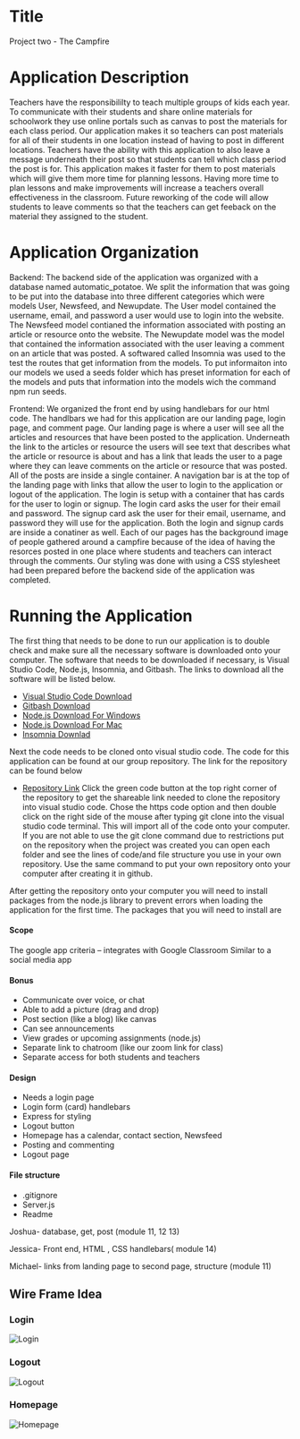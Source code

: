 # Title
Project two - The Campfire

# Application Description
Teachers have the responsibililty to teach multiple groups of kids each year. To communicate with their students and share online materials for schoolwork they use online portals such as canvas to post the materials for each class period. Our application makes it so teachers can post materials for all of their students in one location instead of having to post in different locations. Teachers have the ability with this application to also leave a message underneath their post so that students can tell which class period the post is for. This application makes it faster for them to post materials which will give them more time for planning lessons. Having more time to plan lessons and make improvements will increase a teachers overall effectiveness in the classroom. Future reworking of the code will allow students to leave comments so that the teachers can get feeback on the material they assigned to the student.

# Application Organization
Backend:
The backend side of the application was organized with a database named automatic_potatoe. We split the information that was going to be put into the database into three different categories which were models User, Newsfeed, and Newupdate. The User model contained the username, email, and password a user would use to login into the website. The Newsfeed model contianed the information associated with posting an article or resource onto the website. The Newupdate model was the model that contained the information associated with the user leaving a comment on an article that was posted. A softwared called Insomnia was used to the test the routes that get information from the models. To put informaiton into our models we used a seeds folder which has preset information for each of the models and puts that information into the models wich the command npm run seeds. 

Frontend: 
We organized the front end by using handlebars for our html code. The handlbars we had for this application are our landing page, login page, and comment page. Our landing page is where a user will see all the articles and resources that have been posted to the application. Underneath the link to the articles or resource the users will see text that describes what the article or resource is about and has a link that leads the user to a page where they can leave comments on the article or resource that was posted. All of the posts are inside a single container. A navigation bar is at the top of the landing page with links that allow the user to login to the application or logout of the application. The login is setup with a container that has cards for the user to login or signup. The login card asks the user for their email and password. The signup card ask the user for their email, username, and password they will use for the application. Both the login and signup cards are inside a conatiner as well. Each of our pages has the background image of people gathered around a campfire because of the idea of having the resorces posted in one place where students and teachers can interact through the comments. Our styling was done with using a CSS stylesheet had been prepared before the backend side of the application was completed.

# Running the Application
The first thing that needs to be done to run our application is to double check and make sure all the necessary software is downloaded onto your computer. The software that needs to be downloaded if necessary, is Visual Studio Code, Node.js, Insomnia, and Gitbash. The links to download all the software will be listed below.
- <a href="https://code.visualstudio.com/docs/setup/setup-overview">Visual Studio Code Download</a>
- <a href="https://git-scm.com/downloads">Gitbash Download</a>
- <a href="https://nodejs.org/en/">Node.js Download For Windows</a>
- <a href="https://nodejs.org/en/">Node.js Download For Mac</a>
- <a href="https://insomnia.rest/">Insomnia Downlad</a>

Next the code needs to be cloned onto visual studio code. The code for this application can be found at our group repository. The link for the repository can be found below
- <a href="https://github.com/JHardisty333/automatic-potato">Repository Link</a>
Click the green code button at the top right corner of the repository to get the shareable link needed to clone the repository into visual studio code. Chose the https code option and then double click on the right side of the mouse after typing git clone into the visual studio code terminal. This will import all of the code onto your computer. If you are not able to use the git clone command due to restrictions put on the repository when the project was created you can open each folder and see the lines of code/and file structure you use in your own repository. Use the same command to put your own repository onto your computer after creating it in github.

After getting the repository onto your computer you will need to install packages from the node.js library to prevent errors when loading the application for the first time. The packages that you will need to install are 



#### Scope
The google app criteria – integrates with Google Classroom
Similar to a social media app

#### Bonus
 - Communicate over voice, or chat
 - Able to add a picture (drag and drop)
 - Post section (like a blog) like canvas
 - Can see announcements
 - View grades or upcoming assignments (node.js)
 - Separate link to chatroom (like our zoom link for class)
 - Separate access for both students and teachers

#### Design
 - Needs a login page
 - Login form (card) handlebars
 - Express for styling
 - Logout button
 - Homepage has a calendar, contact section, Newsfeed
 - Posting and commenting
 - Logout page

#### File structure
 - .gitignore
 - Server.js
 - Readme


Joshua- database, get, post (module 11, 12 13)

Jessica- Front end, HTML , CSS handlebars( module 14)

Michael- links from landing page to second page, structure (module 11)


## Wire Frame Idea

### Login
![Login](https://user-images.githubusercontent.com/82549162/127951688-53e411ac-c5bb-436c-845d-504bf51ae408.png)

### Logout
![Logout](https://user-images.githubusercontent.com/82549162/127951716-1e61bc1b-8eef-439e-bd3d-57235c0fa323.png)

### Homepage
![Homepage](https://user-images.githubusercontent.com/82549162/128582839-02885744-b222-4aaa-abb4-c1cbb8bc637c.png)


